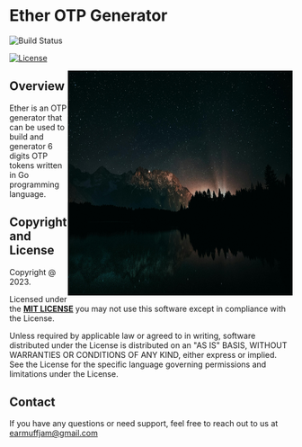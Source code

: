 # Ether OTP Generator

![Build Status](https://github.com/earmuff-jam/fleetwise/actions/workflows/mashed-main.yml/badge.svg)

[![License][license-image]][license]

<img src="https://raw.githubusercontent.com/earmuff-jam/ether/main/assets/ether.jpg" alt="Ether App" title="Ether App" align="right" width="400px" height="400px" />

## Overview

Ether is an OTP generator that can be used to build and generator 6 digits OTP tokens written in Go programming language.

## Copyright and License

Copyright @ 2023.

Licensed under the **[MIT LICENSE][license]**
you may not use this software except in compliance with the License.

Unless required by applicable law or agreed to in writing, software
distributed under the License is distributed on an "AS IS" BASIS,
WITHOUT WARRANTIES OR CONDITIONS OF ANY KIND, either express or implied.
See the License for the specific language governing permissions and
limitations under the License.

## Contact

If you have any questions or need support, feel free to reach out to us at earmuffjam@gmail.com

[license-image]: http://img.shields.io/badge/license-Apache--2-blue.svg?style=flat
[license]: https://www.mit.edu/~amini/LICENSE.md
